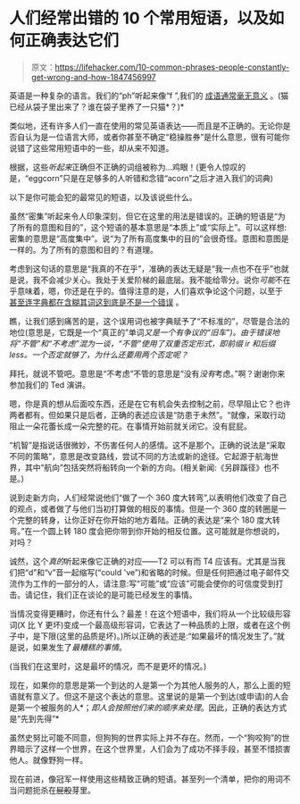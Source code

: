 # 人们经常出错的 10 个常用短语，以及如何正确表达它们

> 原文：<https://lifehacker.com/10-common-phrases-people-constantly-get-wrong-and-how-1847456997>

英语是一种复杂的语言。我们的“ph”听起来像“f ”,我们的 [成语通常毫无意义](https://lifehacker.com/10-common-english-idioms-and-their-weird-historical-ori-1847428454) 。(猫已经从袋子里出来了？谁在袋子里养了一只猫*？)* 

类似地，还有许多人们一直在使用的常见英语表达——而且是不正确的。无论你是否自认为是一位语言大师，或者你甚至不确定“稳操胜券”是什么意思，很有可能你说错了这些常用短语中的一些，却从来不知道。

根据，这些*听起来*正确但不正确的词组被称为...鸡眼！(更令人惊叹的是，“eggcorn”只是在足够多的人听错和念错“acorn”之后才进入我们的词典)

以下是你可能会犯的最常见的短语，以及该说些什么。

虽然“密集”听起来令人印象深刻，但它在这里的用法是错误的。正确的短语是“为了所有的意图和目的”，这个短语的基本意思是“本质上”或“实际上”。可以这样想:密集的意思是“高度集中”。说“为了所有高度集中的目的”会很奇怪。意图和意图是一样的。为了所有的意图和目的？有道理。

考虑到这句话的意思是“我真的不在乎”，准确的表达无疑是“我一点也不在乎”也就是说，我不会减少关心。我处于关爱阶梯的最底层。我不能给零分。说你*可能*不在乎意味着，嗯，你还是在乎的。值得注意的是，人们喜欢争论这个问题，以至于 [甚至连字典都在含糊其词这到底是不是一个错误](https://www.merriam-webster.com/words-at-play/could-couldnt-care-less) 。

瞧，让我们感到痛苦的是，这个误用词也被字典赋予了“不标准的”，尽管是合法的地位(意思是，它既是一个“真正的”单词*又是一个有争议的“旧车”)。由于错误地将“不管”和“不考虑”混为一谈，“不管”使用了双重否定形式，即前缀 ir 和后缀 less。一个否定就够了，为什么还要用两个否定呢？* 

拜托，就说不管吧。意思是“不考虑”不管的意思是“没有*没有*考虑。”啊？谢谢你来参加我们的 Ted 演讲。

嗯，你是真的想从后面咬东西，还是在它有机会失去控制之前，尽早阻止它？也许两者都有。但如果只是后者，正确的表述应该是“防患于未然”。“就像，采取行动阻止一朵花蕾长成一朵完整的花。在事情开始前就关闭它。没有屁屁。

“机智”是指说话很微妙，不伤害任何人的感情。这不是那个。正确的说法是“采取不同的策略”，意思是改变路线，尝试不同的方法或新的途径。它起源于航海世界，其中“航向”包括突然将船转向一个新的方向。(相关新闻:《另辟蹊径》也不是。)

说到走新方向，人们经常说他们“做了一个 360 度大转弯”,以表明他们改变了自己的观点，或者做了与他们当初打算做的相反的事情。但是一个 360 度的转圈是一个完整的转身，让你正好在你开始的地方着陆。正确的表达是“来个 180 度大转弯。”在一个圆上转 180 度会把你带到你开始的相反位置。这可能就是你想说的，对吗？

诚然，这个*真的*听起来像它正确的对应——T2 可以有而 T4 应该有。尤其是当我们把“d”和“v”音一起缩写(“could 've”)和省略的时候。但是任何把通过电子邮件交流作为工作的一部分的人，请注意:写“可能”或“应该”可能会使你的可信度受到打击。请记住，我们正在谈论的是可能已经发生的事情。

当情况变得更糟时，你还有什么？最差！在这个短语中，我们将从一个比较级形容词(X 比 Y 更坏)变成一个最高级形容词，它表达了一种品质的上限，或者在这个例子中，是下限(这里的品质是坏)。)所以正确的表述是:“如果最坏的情况发生了。”就是说，如果发生了*最糟糕的事情*。

(当我们在这里时，这是最坏的情况，而不是更坏的情况。)

现在，如果你的意思是第一个到达的人是第一个为其他人服务的人，那么上面的短语就有意义了。但这不是这个表达的意思。这里说的是第一个到达(或申请)的人会是第一个被服务的人*；*即人会按照他们来的顺序来处理*。因此，正确的表达方式是“先到先得”*

虽然史努比可能不同意，但狗狗的世界实际上并不存在。然而，一个“狗咬狗”的世界暗示了这样一个世界，在这个世界里，人们会为了成功不择手段，甚至不惜损害他人。就像野狗一样。

现在前进，像冠军一样使用这些精致正确的短语。甚至列一个清单，把你的用词不当问题扼杀在~~屁股~~芽里。
